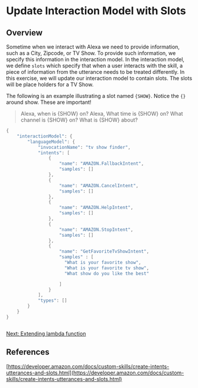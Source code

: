 # Update Interaction Model with Slots


## Overview

Sometime when we interact with Alexa we need to provide information, such as a City, Zipcode, or TV Show. To provide such information,
we specify this information in the interaction model. In the interaction model, we define `slots` which specify that when a user interacts
with the skill, a piece of information from the utterance needs to be treated differently. In this exercise, we will update our interaction
model to contain slots. The slots will be place holders for a TV Show.

The following is an example illustrating a slot named `{SHOW}`. Notice the `{}` around show. These are important!

> Alexa, when is {SHOW} on?
> Alexa, What time is {SHOW} on?
> What channel is {SHOW} on?
> What is {SHOW} about?

```java
{
    "interactionModel": {
        "languageModel": {
            "invocationName": "tv show finder",
            "intents": [
                {
                    "name": "AMAZON.FallbackIntent",
                    "samples": []
                },
                {
                    "name": "AMAZON.CancelIntent",
                    "samples": []
                },
                {
                    "name": "AMAZON.HelpIntent",
                    "samples": []
                },
                {
                    "name": "AMAZON.StopIntent",
                    "samples": []
                },
                {
                    "name": "GetFavoriteTvShowIntent",
                    "samples" : [
                      "What is your favorite show",
                      "What is your favorite tv show",
                      "What show do you like the best"

                    ]
                }
            ],
            "types": []
        }
    }
}



```

<a href="lambdaupdate.md"> Next: Extending lambda function</a>

## References
[https://developer.amazon.com/docs/custom-skills/create-intents-utterances-and-slots.html](https://developer.amazon.com/docs/custom-skills/create-intents-utterances-and-slots.html)